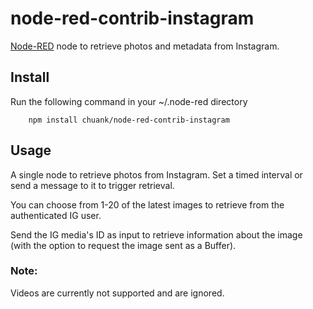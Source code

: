 node-red-contrib-instagram
==========================

<a href="https://nodered.org" target="_blank">Node-RED</a> node to retrieve photos and metadata from Instagram.

Install
-------

Run the following command in your ~/.node-red directory

        npm install chuank/node-red-contrib-instagram


Usage
-----

A single node to retrieve photos from Instagram. Set a timed interval or send a message to it to trigger retrieval.

You can choose from 1-20 of the latest images to retrieve from the authenticated IG user.

Send the IG media's ID as input to retrieve information about the image (with the option to request the image sent as a Buffer).


### Note:

Videos are currently not supported and are ignored.
